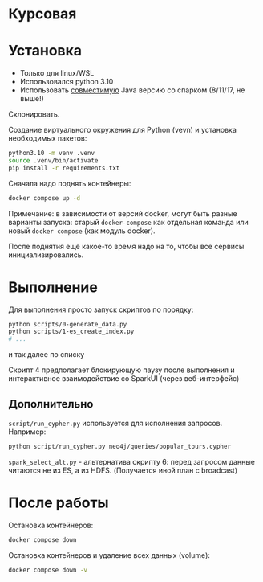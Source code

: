 # Курсовая

# Установка

- Только для linux/WSL
- Использовался python 3.10
- Использовать [совместимую](https://community.cloudera.com/t5/Community-Articles/Spark-and-Java-versions-Supportability-Matrix/ta-p/383669) Java версию со спарком (8/11/17, не выше!)

Склонировать.

Создание виртуального окружения для Python (vevn) и установка необходимых пакетов:
```bash
python3.10 -m venv .venv
source .venv/bin/activate
pip install -r requirements.txt
```

Сначала надо поднять контейнеры:
```bash
docker compose up -d
```

Примечание: в зависимости от версий docker, могут быть разные варианты запуска: старый `docker-compose` как отдельная команда или новый `docker compose` (как модуль docker).

После поднятия ещё какое-то время надо на то, чтобы все сервисы инициализировались.

# Выполнение

Для выполнения просто запуск скриптов по порядку:
```bash
python scripts/0-generate_data.py
python scripts/1-es_create_index.py
# ...
```
 и так далее по списку

Скрипт 4 предполагает блокирующую паузу после выполнения и интерактивное взаимодействие со SparkUI (через веб-интерфейс)

## Дополнительно

`script/run_cypher.py` используется для исполнения запросов. Например:
```bash
python script/run_cypher.py neo4j/queries/popular_tours.cypher
```

`spark_select_alt.py` - альтернатива скрипту 6: перед запросом данные читаются не из ES, а из HDFS. (Получается иной план с broadcast)

# После работы

Остановка контейнеров:
```bash
docker compose down
```

Остановка контейнеров и удаление всех данных (volume):
```bash
docker compose down -v
```
